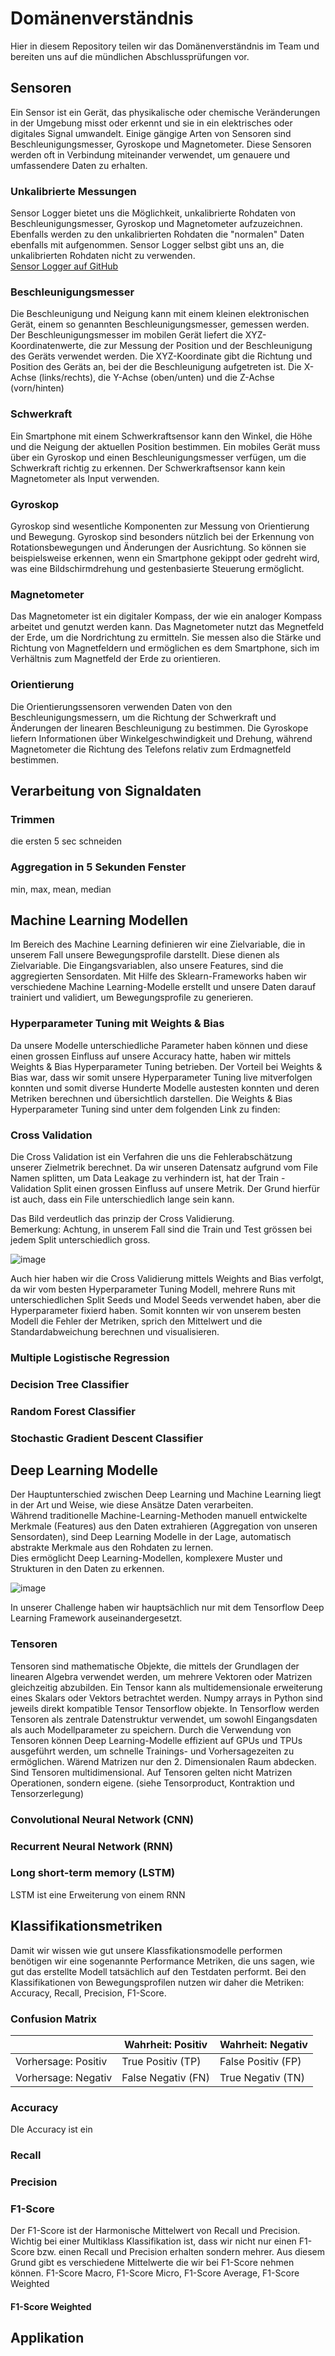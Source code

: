 # Domänenverständnis

Hier in diesem Repository teilen wir das Domänenverständnis im Team und bereiten uns auf die mündlichen Abschlussprüfungen vor. 

## Sensoren
Ein Sensor ist ein Gerät, das physikalische oder chemische Veränderungen in der Umgebung misst oder erkennt und sie in ein elektrisches oder digitales Signal umwandelt. Einige gängige Arten von Sensoren sind Beschleunigungsmesser, Gyroskope und Magnetometer. Diese Sensoren werden oft in Verbindung miteinander verwendet, um genauere und umfassendere Daten zu erhalten.

### Unkalibrierte Messungen
Sensor Logger bietet uns die Möglichkeit, unkalibrierte Rohdaten von Beschleunigungsmesser, Gyroskop und Magnetometer aufzuzeichnen. Ebenfalls werden
zu den unkalibrierten Rohdaten die "normalen" Daten ebenfalls mit aufgenommen. Sensor Logger selbst gibt uns an, die unkalibrierten Rohdaten nicht zu verwenden.  
[Sensor Logger auf GitHub](https://github.com/tszheichoi/awesome-sensor-logger/)

### Beschleunigungsmesser
Die Beschleunigung und Neigung kann mit einem kleinen elektronischen Gerät, einem so genannten Beschleunigungsmesser, gemessen werden. Der Beschleunigungsmesser im mobilen Gerät liefert die XYZ-Koordinatenwerte, die zur Messung der Position und der Beschleunigung des Geräts verwendet werden. Die XYZ-Koordinate gibt die Richtung und Position des Geräts an, bei der die Beschleunigung aufgetreten ist. Die X-Achse (links/rechts), die Y-Achse (oben/unten) und die Z-Achse (vorn/hinten)

### Schwerkraft
Ein Smartphone mit einem Schwerkraftsensor kann den Winkel, die Höhe und die Neigung der aktuellen Position bestimmen. Ein mobiles Gerät muss über ein Gyroskop und einen Beschleunigungsmesser verfügen, um die Schwerkraft richtig zu erkennen. Der Schwerkraftsensor kann kein Magnetometer als Input verwenden.

### Gyroskop
Gyroskop sind wesentliche Komponenten zur Messung von Orientierung und Bewegung. Gyroskop sind besonders nützlich bei der Erkennung von Rotationsbewegungen und Änderungen der Ausrichtung. So können sie beispielsweise erkennen, wenn ein Smartphone gekippt oder gedreht wird, was eine Bildschirmdrehung und gestenbasierte Steuerung ermöglicht. 

### Magnetometer
Das Magnetometer ist ein digitaler Kompass, der wie ein analoger Kompass arbeitet und genutzt werden kann. Das Magnetometer nutzt das Megnetfeld  der Erde, um die Nordrichtung zu ermitteln. Sie messen also die Stärke und Richtung von Magnetfeldern und ermöglichen es dem Smartphone, sich im Verhältnis zum Magnetfeld der Erde zu orientieren.

### Orientierung
Die Orientierungssensoren verwenden Daten von den Beschleunigungsmessern, um die Richtung der Schwerkraft und Änderungen der linearen Beschleunigung zu bestimmen. Die Gyroskope liefern Informationen über Winkelgeschwindigkeit und Drehung, während Magnetometer die Richtung des Telefons relativ zum Erdmagnetfeld bestimmen.

## Verarbeitung von Signaldaten

### Trimmen 
die ersten 5 sec schneiden

### Aggregation in 5 Sekunden Fenster
min, max, mean, median


## Machine Learning Modellen
Im Bereich des Machine Learning definieren wir eine Zielvariable, die in unserem Fall unsere Bewegungsprofile darstellt. Diese dienen als Zielvariable. Die Eingangsvariablen, also unsere Features, sind die aggregierten Sensordaten.
Mit Hilfe des Sklearn-Frameworks haben wir verschiedene Machine Learning-Modelle erstellt und unsere Daten darauf trainiert und validiert, um Bewegungsprofile zu generieren.

### Hyperparameter Tuning mit Weights & Bias
Da unsere Modelle unterschiedliche Parameter haben können und diese einen grossen Einfluss auf unsere Accuracy hatte, haben wir mittels Weights & Bias Hyperparameter Tuning betrieben. Der Vorteil bei Weights & Bias war, dass wir somit unsere Hyperparameter Tuning live mitverfolgen konnten und somit diverse Hunderte Modelle austesten konnten und deren Metriken berechnen und übersichtlich darstellen. 
Die Weights & Bias Hyperparameter Tuning sind unter dem folgenden Link zu finden: 

### Cross Validation
Die Cross Validation ist ein Verfahren die uns die Fehlerabschätzung unserer Zielmetrik berechnet. Da wir unseren Datensatz aufgrund vom File Namen splitten, um Data Leakage zu verhindern ist, hat der Train - Validation Split einen grossen Einfluss auf unsere Metrik. Der Grund hierfür ist auch, dass ein File unterschiedlich lange sein kann. 

Das Bild verdeutlich das prinzip der Cross Validierung.   
Bemerkung: Achtung, in unserem Fall sind die Train und Test grössen bei jedem Split unterschiedlich gross.

![image](https://github.com/CDL1-Sensor/Sensor_Domaenverstaendnis/assets/66916399/049467f8-653e-4bf0-9962-a3cc2939fc16)

Auch hier haben wir die Cross Validierung mittels Weights and Bias verfolgt, da wir vom besten Hyperparameter Tuning Modell, mehrere Runs mit unterschiedlichen Split Seeds und Model Seeds verwendet haben, aber die Hyperparameter fixierd haben. Somit konnten wir von unserem besten Modell die Fehler der Metriken, sprich den Mittelwert und die Standardabweichung berechnen und visualisieren. 

### Multiple Logistische Regression



### Decision Tree Classifier

### Random Forest Classifier

### Stochastic Gradient Descent Classifier

## Deep Learning Modelle

Der Hauptunterschied zwischen Deep Learning und Machine Learning liegt in der Art und Weise, wie diese Ansätze Daten verarbeiten.   
Während traditionelle Machine-Learning-Methoden manuell entwickelte Merkmale (Features) aus den Daten extrahieren (Aggregation von unseren Sensordaten), sind Deep Learning Modelle in der Lage, automatisch abstrakte Merkmale aus den Rohdaten zu lernen.   
Dies ermöglicht Deep Learning-Modellen, komplexere Muster und Strukturen in den Daten zu erkennen.  

![image](https://github.com/CDL1-Sensor/Sensor_Domaenverstaendnis/assets/66916399/30bb163a-6e65-48fa-8e64-54fd3e8c9d63)

In unserer Challenge haben wir hauptsächlich nur mit dem Tensorflow Deep Learning Framework auseinandergesetzt.

### Tensoren

Tensoren sind mathematische Objekte, die mittels der Grundlagen der linearen Algebra verwendet werden, um mehrere Vektoren oder Matrizen gleichzeitig abzubilden. Ein Tensor kann als multidemensionale erweiterung eines Skalars oder Vektors betrachtet werden. Numpy arrays in Python sind jeweils direkt kompatible Tensor Tensorflow objekte. In Tensorflow werden Tensoren als zentrale Datenstruktur verwendet, um sowohl Eingangsdaten als auch Modellparameter zu speichern. Durch die Verwendung von Tensoren können Deep Learning-Modelle effizient auf GPUs und TPUs ausgeführt werden, um schnelle Trainings- und Vorhersagezeiten zu ermöglichen. Wärend Matrizen nur den 2. Dimensionalen Raum abdecken. Sind Tensoren multidimensional. Auf Tensoren gelten nicht Matrizen Operationen, sondern eigene. (siehe Tensorproduct, Kontraktion und Tensorzerlegung) 

### Convolutional Neural Network (CNN)

### Recurrent Neural Network (RNN)

### Long short-term memory (LSTM) 
LSTM ist eine Erweiterung von einem RNN 

## Klassifikationsmetriken

Damit wir wissen wie gut unsere Klassfikationsmodelle performen benötigen wir eine sogenannte Performance Metriken, die uns sagen, wie gut das erstellte Modell tatsächlich auf den Testdaten performt.
Bei den Klassifikationen von Bewegungsprofilen nutzen wir daher die Metriken: Accuracy, Recall, Precision, F1-Score. 

### Confusion Matrix

|                     | Wahrheit: Positiv   | Wahrheit: Negativ   |
|---------------------|---------------------|---------------------|
| Vorhersage: Positiv | True Positiv (TP)   | False Positiv (FP)  |
| Vorhersage: Negativ | False Negativ (FN)  | True Negativ (TN)   |

### Accuracy

DIe Accuracy ist ein

### Recall


### Precision


### F1-Score

Der F1-Score ist der Harmonische Mittelwert von Recall und Precision.  
Wichtig bei einer Multiklass Klassifikation ist, dass wir nicht nur einen F1-Score bzw. einen Recall und Precision erhalten sondern mehrer. Aus diesem Grund gibt es verschiedene Mittelwerte die wir bei F1-Score nehmen können. F1-Score Macro, F1-Score Micro, F1-Score Average, F1-Score Weighted

#### F1-Score Weighted



### 


## Applikation

